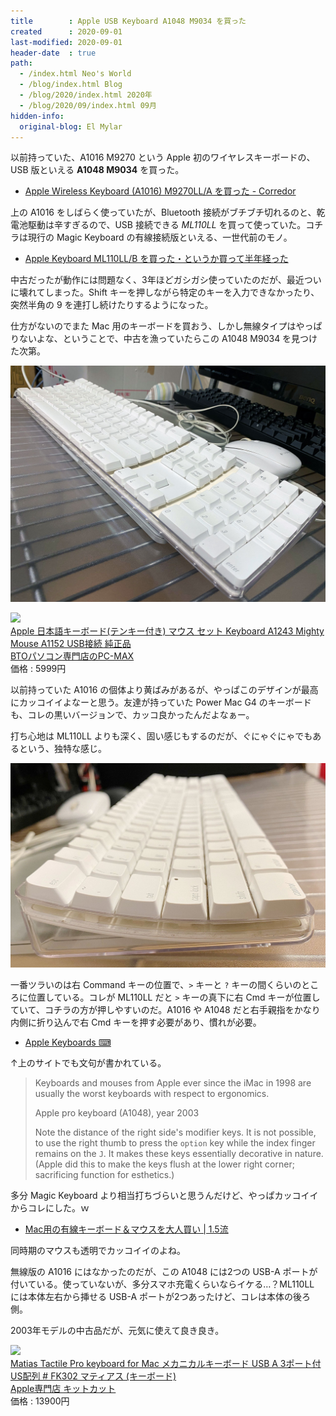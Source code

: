 ```yaml
---
title        : Apple USB Keyboard A1048 M9034 を買った
created      : 2020-09-01
last-modified: 2020-09-01
header-date  : true
path:
  - /index.html Neo's World
  - /blog/index.html Blog
  - /blog/2020/index.html 2020年
  - /blog/2020/09/index.html 09月
hidden-info:
  original-blog: El Mylar
---
```


以前持っていた、A1016 M9270 という Apple 初のワイヤレスキーボードの、USB 版といえる __A1048 M9034__ を買った。

- [Apple Wireless Keyboard (A1016) M9270LL/A を買った - Corredor](https://neos21.hatenablog.com/entry/2017/03/05/002948)

上の A1016 をしばらく使っていたが、Bluetooth 接続がブチブチ切れるのと、乾電池駆動は辛すぎるので、USB 接続できる _ML110LL_ を買って使っていた。コチラは現行の Magic Keyboard の有線接続版といえる、一世代前のモノ。

- [Apple Keyboard ML110LL/B を買った・というか買って半年経った](/blog/2018/02/26-01.html)

中古だったが動作には問題なく、3年ほどガシガシ使っていたのだが、最近ついに壊れてしまった。Shift キーを押しながら特定のキーを入力できなかったり、突然半角の 9 を連打し続けたりするようになった。

仕方がないのでまた Mac 用のキーボードを買おう、しかし無線タイプはやっぱりないよな、ということで、中古を漁っていたらこの A1048 M9034 を見つけた次第。

![コレ！](./01-01-01.jpg)

<div class="ad-rakuten">
  <div class="ad-rakuten-image">
    <a href="https://hb.afl.rakuten.co.jp/hgc/g00rye72.waxyc605.g00rye72.waxydb39/?pc=https%3A%2F%2Fitem.rakuten.co.jp%2Fpc-max-shop%2Fns-88%2F&amp;m=http%3A%2F%2Fm.rakuten.co.jp%2Fpc-max-shop%2Fi%2F10001940%2F">
      <img src="https://thumbnail.image.rakuten.co.jp/@0_mall/pc-max-shop/cabinet/03849263/05954862/12431152.jpg?_ex=128x128">
    </a>
  </div>
  <div class="ad-rakuten-info">
    <div class="ad-rakuten-title">
      <a href="https://hb.afl.rakuten.co.jp/hgc/g00rye72.waxyc605.g00rye72.waxydb39/?pc=https%3A%2F%2Fitem.rakuten.co.jp%2Fpc-max-shop%2Fns-88%2F&amp;m=http%3A%2F%2Fm.rakuten.co.jp%2Fpc-max-shop%2Fi%2F10001940%2F">Apple 日本語キーボード(テンキー付き) マウス セット Keyboard A1243 Mighty Mouse A1152 USB接続 純正品</a>
    </div>
    <div class="ad-rakuten-shop">
      <a href="https://hb.afl.rakuten.co.jp/hgc/g00rye72.waxyc605.g00rye72.waxydb39/?pc=https%3A%2F%2Fwww.rakuten.co.jp%2Fpc-max-shop%2F&amp;m=http%3A%2F%2Fm.rakuten.co.jp%2Fpc-max-shop%2F">BTOパソコン専門店のPC-MAX</a>
    </div>
    <div class="ad-rakuten-price">価格 : 5999円</div>
  </div>
</div>

以前持っていた A1016 の個体より黄ばみがあるが、やっぱこのデザインが最高にカッコイイよなーと思う。友達が持っていた Power Mac G4 のキーボードも、コレの黒いバージョンで、カッコ良かったんだよなぁー。

打ち心地は ML110LL よりも深く、固い感じもするのだが、ぐにゃぐにゃでもあるという、独特な感じ。

![やっぱゴミたまるよね…](./01-01-02.jpg)

一番ツラいのは右 Command キーの位置で、`>` キーと `?` キーの間くらいのところに位置している。コレが ML110LL だと `>` キーの真下に右 Cmd キーが位置していて、コチラの方が押しやすいのだ。A1016 や A1048 だと右手親指をかなり内側に折り込んで右 Cmd キーを押す必要があり、慣れが必要。

- [Apple Keyboards ⌨](http://xahlee.info/kbd/keyboards_Apple.html)

↑上のサイトでも文句が書かれている。

> Keyboards and mouses from Apple ever since the iMac in 1998 are usually the worst keyboards with respect to ergonomics.
> 
> Apple pro keyboard (A1048), year 2003
> 
> Note the distance of the right side's modifier keys. It is not possible, to use the right thumb to press the `option` key while the index finger remains on the `J`. It makes these keys essentially decorative in nature. (Apple did this to make the keys flush at the lower right corner; sacrificing function for esthetics.)

多分 Magic Keyboard より相当打ちづらいと思うんだけど、やっぱカッコイイからコレにした。ｗ

- [Mac用の有線キーボード＆マウスを大人買い | 1.5流](https://1105r.com/usb-keyboard-mouse-for-mac/)

同時期のマウスも透明でカッコイイのよね。

無線版の A1016 にはなかったのだが、この A1048 には2つの USB-A ポートが付いている。使っていないが、多分スマホ充電くらいならイケる…？ML110LL には本体左右から挿せる USB-A ポートが2つあったけど、コレは本体の後ろ側。

2003年モデルの中古品だが、元気に使えて良き良き。

<div class="ad-rakuten">
  <div class="ad-rakuten-image">
    <a href="https://hb.afl.rakuten.co.jp/hgc/g00puug2.waxyc5cd.g00puug2.waxydac4/?pc=https%3A%2F%2Fitem.rakuten.co.jp%2Fkitcut%2F440446%2F&amp;m=http%3A%2F%2Fm.rakuten.co.jp%2Fkitcut%2Fi%2F10077539%2F">
      <img src="https://thumbnail.image.rakuten.co.jp/@0_mall/kitcut/cabinet/item/124/prod-pict-440446.jpg?_ex=128x128">
    </a>
  </div>
  <div class="ad-rakuten-info">
    <div class="ad-rakuten-title">
      <a href="https://hb.afl.rakuten.co.jp/hgc/g00puug2.waxyc5cd.g00puug2.waxydac4/?pc=https%3A%2F%2Fitem.rakuten.co.jp%2Fkitcut%2F440446%2F&amp;m=http%3A%2F%2Fm.rakuten.co.jp%2Fkitcut%2Fi%2F10077539%2F">Matias Tactile Pro keyboard for Mac メカニカルキーボード USB A 3ポート付 US配列 # FK302 マティアス (キーボード)</a>
    </div>
    <div class="ad-rakuten-shop">
      <a href="https://hb.afl.rakuten.co.jp/hgc/g00puug2.waxyc5cd.g00puug2.waxydac4/?pc=https%3A%2F%2Fwww.rakuten.co.jp%2Fkitcut%2F&amp;m=http%3A%2F%2Fm.rakuten.co.jp%2Fkitcut%2F">Apple専門店 キットカット</a>
    </div>
    <div class="ad-rakuten-price">価格 : 13900円</div>
  </div>
</div>
